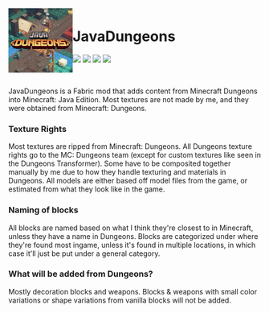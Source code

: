 <img src="src/main/resources/assets/dungeons/icon.png" align="left" width="128px"/>

# JavaDungeons

[![](https://img.shields.io/github/license/juniebyte/JavaDungeons.svg)](LICENSE) [![](https://img.shields.io/github/v/release/juniebyte/javadungeons)](https://github.com/juniebyte/JavaDungeons/releases) ![](https://img.shields.io/badge/Minecraft-1.17-green) [![](https://img.shields.io/badge/Curseforge-JavaDungeons-orange?logo=conda-forge)](https://www.curseforge.com/minecraft/mc-mods/javadungeons)

<br/>

JavaDungeons is a Fabric mod that adds content from Minecraft Dungeons into Minecraft: Java Edition. Most textures are not made by me, and they were obtained from Minecraft: Dungeons. 

### Texture Rights

Most textures are ripped from Minecraft: Dungeons. All Dungeons texture rights go to the MC: Dungeons team (except for custom textures like seen in the Dungeons Transformer). Some have to be composited together manually by me due to how they handle texturing and materials in Dungeons. All models are either based off model files from the game, or estimated from what they look like in the game. 

### Naming of blocks

All blocks are named based on what I think they're closest to in Minecraft, unless they have a name in Dungeons. Blocks are categorized under where they're found most ingame, unless it's found in multiple locations, in which case it'll just be put under a general category.

### What will be added from Dungeons?

Mostly decoration blocks and weapons. Blocks & weapons with small color variations or shape variations from vanilla blocks will not be added.
